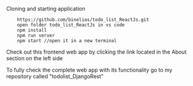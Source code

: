 Cloning and starting application

        https://github.com/binelias/todo_list_ReactJs.git
        open folder todo_list_ReactJs in vs code
        npm install
        npm run server 
        npm start //open it in a new terminal

Check out this frontend web app by clicking the link located in the About section on the left side

To fully check the complete web app with its functionality go to my repository called "todolist_DjangoRest"
